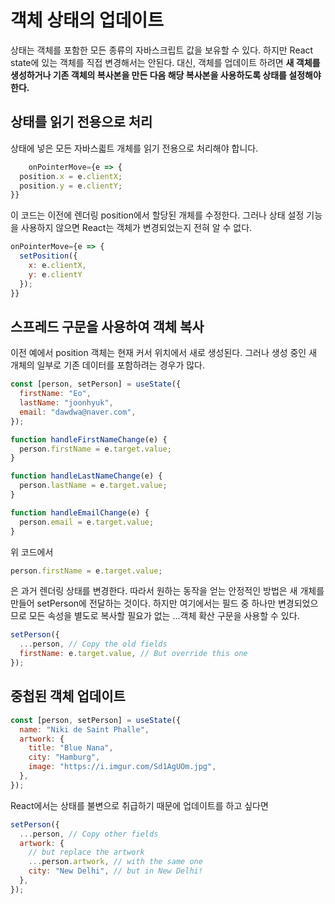 # 객체 상태의 업데이트

상태는 객체를 포함한 모든 종류의 자바스크립트 값을 보유할 수 있다. 하지만 React state에 있는 객체를 직접 변경해서는 안된다. 대신, 객체를 업데이트 하려면 **새 객체를 생성하거나 기존 객체의 복사본을 만든 다음 해당 복사본을 사용하도록 상태를 설정해야 한다.**

## 상태를 읽기 전용으로 처리

상태에 넣은 모든 자바스킓트 개체를 읽기 전용으로 처리해야 합니다.

```javascript
    onPointerMove={e => {
  position.x = e.clientX;
  position.y = e.clientY;
}}
```

이 코드는 이전에 렌더링 position에서 할당된 개체를 수정한다. 그러나 상태 설정 기능을 사용하지 않으면 React는 객체가 변경되었는지 전혀 알 수 없다.

```javascript
onPointerMove={e => {
  setPosition({
    x: e.clientX,
    y: e.clientY
  });
}}
```

## 스프레드 구문을 사용하여 객체 복사

이전 예에서 position 객체는 현재 커서 위치에서 새로 생성된다. 그러나 생성 중인 새 개체의 일부로 기존 데이터를 포함하려는 경우가 많다.

```javascript
const [person, setPerson] = useState({
  firstName: "Eo",
  lastName: "joonhyuk",
  email: "dawdwa@naver.com",
});

function handleFirstNameChange(e) {
  person.firstName = e.target.value;
}

function handleLastNameChange(e) {
  person.lastName = e.target.value;
}

function handleEmailChange(e) {
  person.email = e.target.value;
}
```

위 코드에서

```javascript
person.firstName = e.target.value;
```

은 과거 렌더링 상태를 변경한다. 따라서 원하는 동작을 얻는 안정적인 방법은 새 개체를 만들어 setPerson에 전달하는 것이다. 하지만 여기에서는 필드 중 하나만 변경되었으므로 모든 속성을 별도로 복사할 필요가 없는 ...객체 확산 구문을 사용할 수 있다.

```javascript
setPerson({
  ...person, // Copy the old fields
  firstName: e.target.value, // But override this one
});
```

## 중첩된 객체 업데이트

```javascript
const [person, setPerson] = useState({
  name: "Niki de Saint Phalle",
  artwork: {
    title: "Blue Nana",
    city: "Hamburg",
    image: "https://i.imgur.com/Sd1AgUOm.jpg",
  },
});
```

React에서는 상태를 불변으로 취급하기 때문에 업데이트를 하고 싶다면

```javascript
setPerson({
  ...person, // Copy other fields
  artwork: {
    // but replace the artwork
    ...person.artwork, // with the same one
    city: "New Delhi", // but in New Delhi!
  },
});
```
